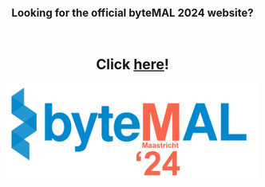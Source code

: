 <h2 align="center">
Looking for the official byteMAL 2024 website?
</h2>
   <br>
<h1 align="center">
Click <a href="https://bytemal.github.io/bytemal-2024/">here</a>!
</h1>

![logo](/images/byteMAL_2024_logo.png?raw=true "logo")
